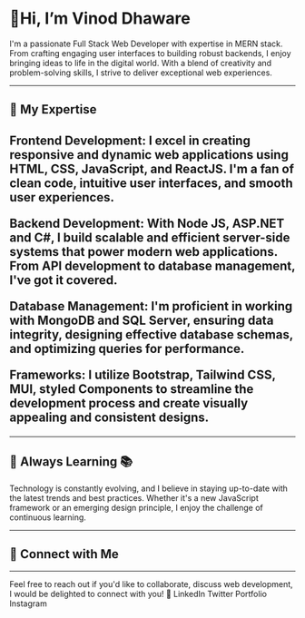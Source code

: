 <h1> 👋Hi, I’m Vinod Dhaware  </h1>
I'm a passionate Full Stack Web Developer with expertise in MERN stack. From crafting engaging user interfaces to building robust backends, I enjoy bringing ideas to life in the digital world. With a blend of creativity and problem-solving skills, I strive to deliver exceptional web experiences.
<hr>
<h2>🚀 My Expertise<h2>
Frontend Development: I excel in creating responsive and dynamic web applications using HTML, CSS, JavaScript, and ReactJS. I'm a fan of clean code, intuitive user interfaces, and smooth user experiences.

Backend Development: With Node JS, ASP.NET and C#, I build scalable and efficient server-side systems that power modern web applications. From API development to database management, I've got it covered.

Database Management: I'm proficient in working with MongoDB and SQL Server, ensuring data integrity, designing effective database schemas, and optimizing queries for performance.

Frameworks: I utilize Bootstrap, Tailwind CSS, MUI, styled Components to streamline the development process and create visually appealing and consistent designs.
<hr>
<h2>🌱 Always Learning 📚 </h2>
Technology is constantly evolving, and I believe in staying up-to-date with the latest trends and best practices. Whether it's a new JavaScript framework or an emerging design principle, I enjoy the challenge of continuous learning.
<hr>
<h2>🔗 Connect with Me</h2>
<hr>
Feel free to reach out if you'd like to collaborate, discuss web development, I would be delighted to connect with you! 🤝
LinkedIn Twitter Portfolio Instagram

<!---
vinoddhaware/vinoddhaware is a ✨ special ✨ repository because its `README.md` (this file) appears on your GitHub profile.
You can click the Preview link to take a look at your changes.
--->
